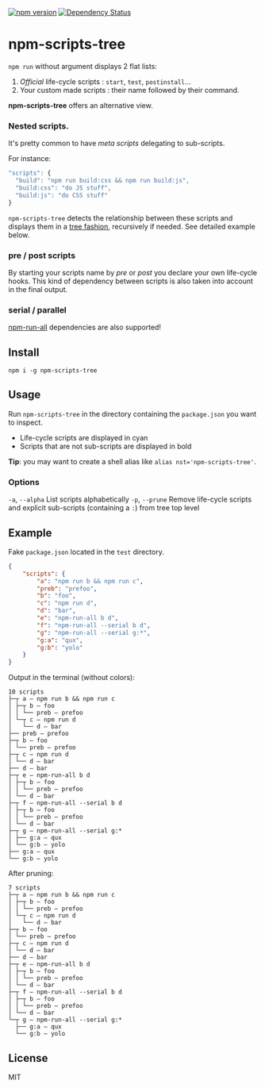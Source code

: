 [![npm version](https://badge.fury.io/js/npm-scripts-tree.svg)](http://badge.fury.io/js/npm-scripts-tree)
[![Dependency Status](https://david-dm.org/byteclubfr/npm-scripts-tree.png)](https://david-dm.org/byteclubfr/npm-scripts-tree)

# npm-scripts-tree

`npm run` without argument displays 2 flat lists:

  1. *Official* life-cycle scripts : `start`, `test`, `postinstall`…
  2. Your custom made scripts : their name followed by their command.

**npm-scripts-tree** offers an alternative view.

### Nested scripts.

It's pretty common to have *meta scripts* delegating to sub-scripts.

For instance:

```js
"scripts": {
  "build": "npm run build:css && npm run build:js",
  "build:css": "do JS stuff",
  "build:js": "do CSS stuff"
}
```

`npm-scripts-tree` detects the relationship between these scripts and displays them in a [tree fashion](https://github.com/substack/node-archy), recursively if needed. See detailed example below.

### pre / post scripts

By starting your scripts name by *pre* or *post* you declare your own life-cycle hooks. This kind of dependency between scripts is also taken into account in the final output.

### serial / parallel

[npm-run-all](https://www.npmjs.com/package/npm-run-all) dependencies are also supported!

## Install

`npm i -g npm-scripts-tree`

## Usage

Run `npm-scripts-tree` in the directory containing the `package.json` you want to inspect.

- Life-cycle scripts are displayed in cyan
- Scripts that are not sub-scripts are displayed in bold

**Tip**: you may want to create a shell alias like `alias nst='npm-scripts-tree'`.

### Options

`-a`, `--alpha` List scripts alphabetically
`-p`, `--prune` Remove life-cycle scripts and explicit sub-scripts (containing a `:`) from tree top level

## Example

Fake `package.json` located in the `test` directory.

```json
{
	"scripts": {
		"a": "npm run b && npm run c",
		"preb": "prefoo",
		"b": "foo",
		"c": "npm run d",
		"d": "bar",
		"e": "npm-run-all b d",
		"f": "npm-run-all --serial b d",
		"g": "npm-run-all --serial g:*",
		"g:a": "qux",
		"g:b": "yolo"
	}
}
```

Output in the terminal (without colors):

```
10 scripts
├─┬ a — npm run b && npm run c
│ ├─┬ b — foo
│ │ └── preb — prefoo
│ └─┬ c — npm run d
│   └── d — bar
├── preb — prefoo
├─┬ b — foo
│ └── preb — prefoo
├─┬ c — npm run d
│ └── d — bar
├── d — bar
├─┬ e — npm-run-all b d
│ ├─┬ b — foo
│ │ └── preb — prefoo
│ └── d — bar
├─┬ f — npm-run-all --serial b d
│ ├─┬ b — foo
│ │ └── preb — prefoo
│ └── d — bar
├─┬ g — npm-run-all --serial g:*
│ ├── g:a — qux
│ └── g:b — yolo
├── g:a — qux
└── g:b — yolo
```

After pruning:

```
7 scripts
├─┬ a — npm run b && npm run c
│ ├─┬ b — foo
│ │ └── preb — prefoo
│ └─┬ c — npm run d
│   └── d — bar
├─┬ b — foo
│ └── preb — prefoo
├─┬ c — npm run d
│ └── d — bar
├── d — bar
├─┬ e — npm-run-all b d
│ ├─┬ b — foo
│ │ └── preb — prefoo
│ └── d — bar
├─┬ f — npm-run-all --serial b d
│ ├─┬ b — foo
│ │ └── preb — prefoo
│ └── d — bar
└─┬ g — npm-run-all --serial g:*
  ├── g:a — qux
  └── g:b — yolo
```

## License

MIT
